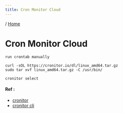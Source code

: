 ```yaml
---
title: Cron Monitor Cloud
---
```


/ [Home](index.md)

# Cron Monitor Cloud

```
run crontab manually

curl -sOL https://cronitor.io/dl/linux_amd64.tar.gz
sudo tar xvf linux_amd64.tar.gz -C /usr/bin/

cronitor select
```

#### Ref :

  * [cronitor](https://unix.stackexchange.com/questions/42715/how-can-i-make-cron-run-a-job-right-now-for-testing-debugging-without-changing)
  * [cronitor cli](https://cronitor.io/docs/using-cronitor-cli)